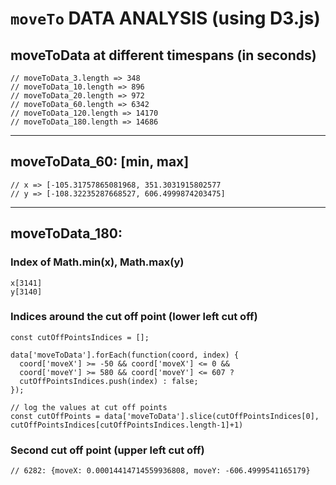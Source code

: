 # `moveTo` DATA ANALYSIS (using D3.js)

## moveToData at different timespans (in seconds)
```
// moveToData_3.length => 348
// moveToData_10.length => 896
// moveToData_20.length => 972
// moveToData_60.length => 6342
// moveToData_120.length => 14170
// moveToData_180.length => 14686
```

---

## moveToData_60: [min, max]
```
// x => [-105.31757865081968, 351.3031915802577
// y => [-108.32235287668527, 606.4999874203475]
```

---
## moveToData_180: 
### Index of Math.min(x), Math.max(y)
``` 
x[3141]
y[3140]
```

### Indices around the cut off point (lower left cut off)
```
const cutOffPointsIndices = [];

data['moveToData'].forEach(function(coord, index) {
  coord['moveX'] >= -50 && coord['moveX'] <= 0 &&
  coord['moveY'] >= 580 && coord['moveY'] <= 607 ? 
  cutOffPointsIndices.push(index) : false;
});

// log the values at cut off points 
const cutOffPoints = data['moveToData'].slice(cutOffPointsIndices[0], cutOffPointsIndices[cutOffPointsIndices.length-1]+1)
```

### Second cut off point (upper left cut off)
```
// 6282: {moveX: 0.00014414714559936808, moveY: -606.4999541165179}
```

